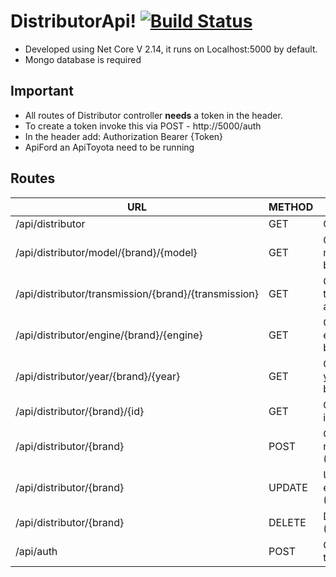 # DistributorApi! [![Build Status](https://travis-ci.org/magicnova/DistributorApi.svg?branch=master)](https://travis-ci.org/magicnova/DistributorApi)

 - Developed using Net Core V 2.14, it runs on Localhost:5000 by default.
 - Mongo database is required


## Important
- All routes of Distributor controller **needs** a token in the header.
- To create a token invoke this via POST - http://5000/auth    
- In the header add: Authorization  Bearer {Token}
- ApiFord an ApiToyota need to be running
## Routes


| URL | METHOD | DESC|
|--|--|--|
| /api/distributor | GET |Get all cars|
|/api/distributor/model/{brand}/{model}|GET|Get cars by model and brand|
|/api/distributor/transmission/{brand}/{transmission}|GET|Get cars by transmission and brand|
|/api/distributor/engine/{brand}/{engine}|GET|Get cars by engine and brand|
|/api/distributor/year/{brand}/{year}|GET|Get cars by year and brand|
|/api/distributor/{brand}/{id}|GET|Get cars by id and brand|
|/api/distributor/{brand}|POST| Create a new car (Only Ford)|
|/api/distributor/{brand}|UPDATE| Update an existing car (Only Ford)|
|/api/distributor/{brand}|DELETE| Delete a car (Only Ford)|
|/api/auth|POST| Create new token|

